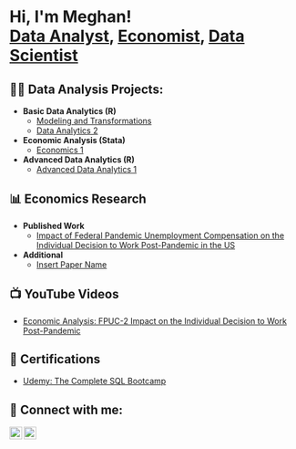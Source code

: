<h1>Hi, I'm Meghan! <br/><a href="future link here">Data Analyst</a>, <a href="future link here">Economist</a>, <a href="future link here">Data Scientist</a>

<h2>👨‍💻 Data Analysis Projects:</h2>

- <b>Basic Data Analytics (R)</b>
  - [Modeling and Transformations](https://github.com/MeghanKPartrick/BasicModeling)
  - [Data Analytics 2](https://github.com/joshmadakor1/Algorithms-Practice)
- <b>Economic Analysis (Stata)</b>
  - [Economics 1](https://github.com/joshmadakor1/4chan-Image-Analysis-Middleware-C964)
- <b>Advanced Data Analytics (R)</b>
  - [Advanced Data Analytics 1](https://github.com/joshmadakor1/Sentinel-Lab)

<h2>📊 Economics Research</h2>

- <b>Published Work</b>
  - [Impact of Federal Pandemic Unemployment Compensation on the Individual Decision to Work Post-Pandemic in the US](https://github.com/joshmadakor1/Package-Delivery-Pathfinding-Algorithm)
- <b>Additional</b>
  - [Insert Paper Name](https://github.com/joshmadakor1/Package-Delivery-Pathfinding-Algorithm)

<h2>📺 YouTube Videos</h2>

- [Economic Analysis: FPUC-2 Impact on the Individual Decision to Work Post-Pandemic](https://www.youtube.com/watch?v=a83ASGn_V_s)

<h2>📄 Certifications</h2>

- [Udemy: The Complete SQL Bootcamp](https://www.youtube.com/@MeghanPartrick)

<h2> 🤳 Connect with me:</h2>

[<img align="left" alt="JoshMadakor | YouTube" width="22px" src="https://cdn.jsdelivr.net/npm/simple-icons@v3/icons/youtube.svg" />][youtube]
[<img align="left" alt="JoshMadakor | LinkedIn" width="22px" src="https://cdn.jsdelivr.net/npm/simple-icons@v3/icons/linkedin.svg" />][linkedin]

[youtube]: https://www.youtube.com/@MeghanPartrick
[linkedin]: https://linkedin.com/in/meghan-partrick

<!--
**joshmadakor1/joshmadakor1** is a ✨ _special_ ✨ repository because its `README.md` (this file) appears on your GitHub profile.

Here are some ideas to get you started:

- 🔭 I’m currently working on ...
- 🌱 I’m currently learning ...
- 👯 I’m looking to collaborate on ...
- 🤔 I’m looking for help with ...
- 💬 Ask me about ...
- 📫 How to reach me: ...
- 😄 Pronouns: ...
- ⚡ Fun fact: ...
-->
